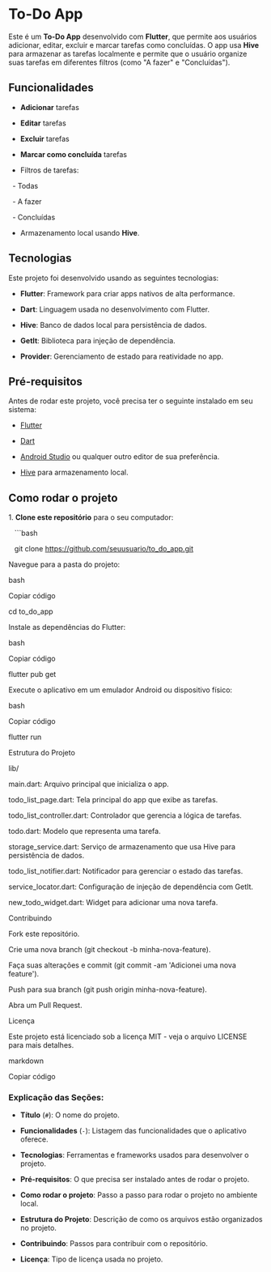# To-Do App

Este é um **To-Do App** desenvolvido com **Flutter**, que permite aos usuários adicionar, editar, excluir e marcar tarefas como concluídas. O app usa **Hive** para armazenar as tarefas localmente e permite que o usuário organize suas tarefas em diferentes filtros (como "A fazer" e "Concluídas").

## Funcionalidades

- **Adicionar** tarefas

- **Editar** tarefas

- **Excluir** tarefas

- **Marcar como concluída** tarefas

- Filtros de tarefas:

  - Todas

  - A fazer

  - Concluídas

- Armazenamento local usando **Hive**.

## Tecnologias

Este projeto foi desenvolvido usando as seguintes tecnologias:

- **Flutter**: Framework para criar apps nativos de alta performance.

- **Dart**: Linguagem usada no desenvolvimento com Flutter.

- **Hive**: Banco de dados local para persistência de dados.

- **GetIt**: Biblioteca para injeção de dependência.

- **Provider**: Gerenciamento de estado para reatividade no app.

## Pré-requisitos

Antes de rodar este projeto, você precisa ter o seguinte instalado em seu sistema:

- [Flutter](https://flutter.dev/docs/get-started/install)

- [Dart](https://dart.dev/get-dart)

- [Android Studio](https://developer.android.com/studio) ou qualquer outro editor de sua preferência.

- [Hive](https://pub.dev/packages/hive) para armazenamento local.

## Como rodar o projeto

1\. **Clone este repositório** para o seu computador:

   ```bash

   git clone https://github.com/seuusuario/to_do_app.git

Navegue para a pasta do projeto:

bash

Copiar código

cd to_do_app

Instale as dependências do Flutter:

bash

Copiar código

flutter pub get

Execute o aplicativo em um emulador Android ou dispositivo físico:

bash

Copiar código

flutter run

Estrutura do Projeto

lib/

main.dart: Arquivo principal que inicializa o app.

todo_list_page.dart: Tela principal do app que exibe as tarefas.

todo_list_controller.dart: Controlador que gerencia a lógica de tarefas.

todo.dart: Modelo que representa uma tarefa.

storage_service.dart: Serviço de armazenamento que usa Hive para persistência de dados.

todo_list_notifier.dart: Notificador para gerenciar o estado das tarefas.

service_locator.dart: Configuração de injeção de dependência com GetIt.

new_todo_widget.dart: Widget para adicionar uma nova tarefa.

Contribuindo

Fork este repositório.

Crie uma nova branch (git checkout -b minha-nova-feature).

Faça suas alterações e commit (git commit -am 'Adicionei uma nova feature').

Push para sua branch (git push origin minha-nova-feature).

Abra um Pull Request.

Licença

Este projeto está licenciado sob a licença MIT - veja o arquivo LICENSE para mais detalhes.

markdown

Copiar código

### **Explicação das Seções:**

- **Título** (`#`): O nome do projeto.

- **Funcionalidades** (`-`): Listagem das funcionalidades que o aplicativo oferece.

- **Tecnologias**: Ferramentas e frameworks usados para desenvolver o projeto.

- **Pré-requisitos**: O que precisa ser instalado antes de rodar o projeto.

- **Como rodar o projeto**: Passo a passo para rodar o projeto no ambiente local.

- **Estrutura do Projeto**: Descrição de como os arquivos estão organizados no projeto.

- **Contribuindo**: Passos para contribuir com o repositório.

- **Licença**: Tipo de licença usada no projeto.

